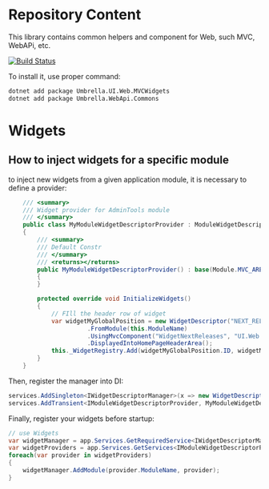 # Repository Content
This library contains common helpers and component for Web, such MVC, WebAPi, etc.

[![Build Status](https://garaproject.visualstudio.com/UmbrellaFramework/_apis/build/status%2FUmbrella.Web.Helpers?repoName=fgaravaglia%2FUmbrella.Web.Helpers&branchName=main)](https://garaproject.visualstudio.com/UmbrellaFramework/_build/latest?definitionId=90&repoName=fgaravaglia%2FUmbrella.Web.Helpers&branchName=main)

To install it, use proper command:

```bat
dotnet add package Umbrella.UI.Web.MVCWidgets
dotnet add package Umbrella.WebApi.Commons
```

# Widgets

## How to inject widgets for a specific module
to inject new widgets from a given application module, it is necessary to define a provider:

```c#
    /// <summary>
    /// Widget provider for AdminTools module
    /// </summary>
    public class MyModuleWidgetDescriptorProvider : ModuleWidgetDescriptorProvider, IModuleWidgetDescriptorProvider
    {
        /// <summary>
        /// Default Constr
        /// </summary>
        /// <returns></returns>
        public MyModuleWidgetDescriptorProvider() : base(Module.MVC_AREA)
        {
        }

        protected override void InitializeWidgets()
        {
            // FIll the header row of widget
            var widgetMyGlobalPosition = new WidgetDescriptor("NEXT_RELEASES", "Next Application Releases")
                      .FromModule(this.ModuleName)
                      .UsingMvcComponent("WidgetNextReleases", "UI.Web.MVCPortal.Areas.AdminTools.Widgets")
                      .DisplayedIntoHomePageHeaderArea();
            this._WidgetRegistry.Add(widgetMyGlobalPosition.ID, widgetMyGlobalPosition);
        }
    }
```

Then, register the manager into DI:

```c#
services.AddSingleton<IWidgetDescriptorManager>(x => new WidgetDescriptorComposer());
services.AddTransient<IModuleWidgetDescriptorProvider, MyModuleWidgetDescriptorProvider>();
```

Finally, register your widgets before startup:

```c#
// use Widgets
var widgetManager = app.Services.GetRequiredService<IWidgetDescriptorManager>();
var widgetProviders = app.Services.GetServices<IModuleWidgetDescriptorProvider>() ?? new List<IModuleWidgetDescriptorProvider>();
foreach(var provider in widgetProviders)
{
    widgetManager.AddModule(provider.ModuleName, provider);
}
```
